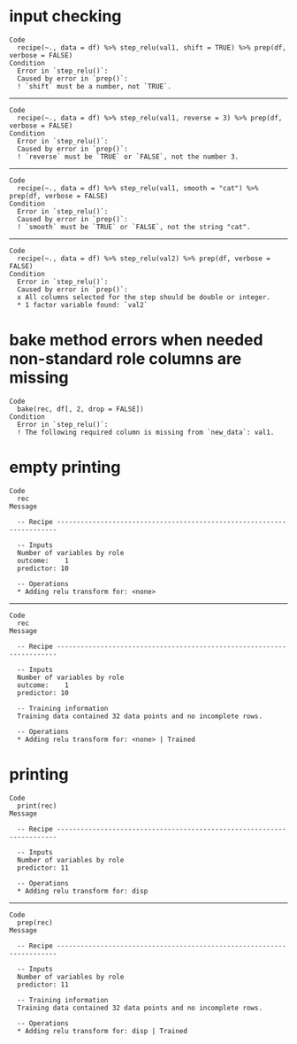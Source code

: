 # input checking

    Code
      recipe(~., data = df) %>% step_relu(val1, shift = TRUE) %>% prep(df, verbose = FALSE)
    Condition
      Error in `step_relu()`:
      Caused by error in `prep()`:
      ! `shift` must be a number, not `TRUE`.

---

    Code
      recipe(~., data = df) %>% step_relu(val1, reverse = 3) %>% prep(df, verbose = FALSE)
    Condition
      Error in `step_relu()`:
      Caused by error in `prep()`:
      ! `reverse` must be `TRUE` or `FALSE`, not the number 3.

---

    Code
      recipe(~., data = df) %>% step_relu(val1, smooth = "cat") %>% prep(df, verbose = FALSE)
    Condition
      Error in `step_relu()`:
      Caused by error in `prep()`:
      ! `smooth` must be `TRUE` or `FALSE`, not the string "cat".

---

    Code
      recipe(~., data = df) %>% step_relu(val2) %>% prep(df, verbose = FALSE)
    Condition
      Error in `step_relu()`:
      Caused by error in `prep()`:
      x All columns selected for the step should be double or integer.
      * 1 factor variable found: `val2`

# bake method errors when needed non-standard role columns are missing

    Code
      bake(rec, df[, 2, drop = FALSE])
    Condition
      Error in `step_relu()`:
      ! The following required column is missing from `new_data`: val1.

# empty printing

    Code
      rec
    Message
      
      -- Recipe ----------------------------------------------------------------------
      
      -- Inputs 
      Number of variables by role
      outcome:    1
      predictor: 10
      
      -- Operations 
      * Adding relu transform for: <none>

---

    Code
      rec
    Message
      
      -- Recipe ----------------------------------------------------------------------
      
      -- Inputs 
      Number of variables by role
      outcome:    1
      predictor: 10
      
      -- Training information 
      Training data contained 32 data points and no incomplete rows.
      
      -- Operations 
      * Adding relu transform for: <none> | Trained

# printing

    Code
      print(rec)
    Message
      
      -- Recipe ----------------------------------------------------------------------
      
      -- Inputs 
      Number of variables by role
      predictor: 11
      
      -- Operations 
      * Adding relu transform for: disp

---

    Code
      prep(rec)
    Message
      
      -- Recipe ----------------------------------------------------------------------
      
      -- Inputs 
      Number of variables by role
      predictor: 11
      
      -- Training information 
      Training data contained 32 data points and no incomplete rows.
      
      -- Operations 
      * Adding relu transform for: disp | Trained

